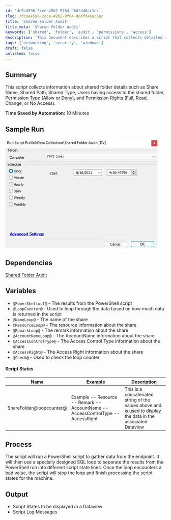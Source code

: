 ```yaml
---
id: 'dc9e4596-2cce-49b2-9f64-d6dfd46ac1ec'
slug: /dc9e4596-2cce-49b2-9f64-d6dfd46ac1ec
title: 'Shared Folder Audit'
title_meta: 'Shared Folder Audit'
keywords: ['shared', 'folder', 'audit', 'permissions', 'access']
description: 'This document describes a script that collects detailed information about shared folder access, including share names, paths, types, user permissions, and access rights. The automation of this process saves approximately 10 minutes of manual work.'
tags: ['networking', 'security', 'windows']
draft: false
unlisted: false
---
```


## Summary

This script collects information about shared folder details such as Share Name, Shared Path, Shared Type, Users having access to the shared folder, Permission Type (Allow or Deny), and Permission Rights (Full, Read, Change, or No Access).

**Time Saved by Automation:** 10 Minutes

## Sample Run

![Sample Run](../../../static/img/docs/dc9e4596-2cce-49b2-9f64-d6dfd46ac1ec/image_1.webp)

## Dependencies

[Shared Folder Audit](/docs/1f703da4-d3a2-4a39-9549-58c280665eeb)

## Variables

- `@PowerShellout@` - The results from the PowerShell script
- `@LoopCounter@` - Used to loop through the data based on how much data is returned in the script
- `@NameLoop@` - The name of the share
- `@ResourceLoop@` - The resource information about the share
- `@RemarkLoop@` - The remark information about the share
- `@AccountNameLoop@` - The AccountName information about the share
- `@AccessControlType@` - The Access Control Type information about the share
- `@AccessRight@` - The Access Right information about the share
- `@Check@` - Used to check the loop counter

#### Script States

| Name                      | Example                                           | Description                                                                                     |
|---------------------------|---------------------------------------------------|-------------------------------------------------------------------------------------------------|
| ShareFolder@loopcounter@ | Example -- Resource -- Remark -- AccountName -- AccessControlType -- AccessRight | This is a concatenated string of the values above and is used to display the data in the associated Dataview |

## Process

The script will run a PowerShell script to gather data from the endpoint. It will then use a specially designed SQL loop to separate the results from the PowerShell run into different script state lines. Once the loop encounters a bad value, the script will stop the loop and finish processing the script states for the machine.

## Output

- Script States to be displayed in a Dataview
- Script Log Messages